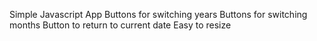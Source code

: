 Simple Javascript App
Buttons for switching years
Buttons for switching months
Button to return to current date
Easy to resize

